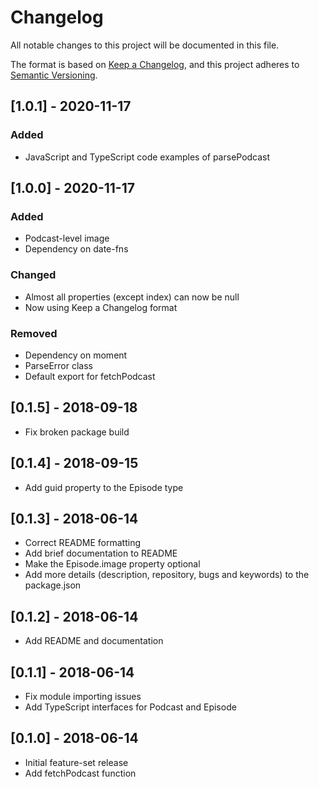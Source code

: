 # Changelog
All notable changes to this project will be documented in this file.

The format is based on [Keep a Changelog](https://keepachangelog.com/en/1.0.0/),
and this project adheres to [Semantic Versioning](https://semver.org/spec/v2.0.0.html).

## [1.0.1] - 2020-11-17
### Added
- JavaScript and TypeScript code examples of parsePodcast

## [1.0.0] - 2020-11-17
### Added
- Podcast-level image
- Dependency on date-fns

### Changed
- Almost all properties (except index) can now be null
- Now using Keep a Changelog format

### Removed
- Dependency on moment
- ParseError class
- Default export for fetchPodcast

## [0.1.5] - 2018-09-18
- Fix broken package build

## [0.1.4] - 2018-09-15
- Add guid property to the Episode type

## [0.1.3] - 2018-06-14
- Correct README formatting
- Add brief documentation to README
- Make the Episode.image property optional
- Add more details (description, repository, bugs and keywords) to the package.json

## [0.1.2] - 2018-06-14
- Add README and documentation

## [0.1.1] - 2018-06-14
- Fix module importing issues
- Add TypeScript interfaces for Podcast and Episode

## [0.1.0] - 2018-06-14
- Initial feature-set release
- Add fetchPodcast function